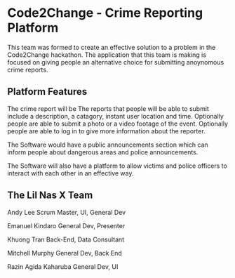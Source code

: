 # Code2Change - Crime Reporting Platform

This team was formed to create an effective solution to a problem in the Code2Change hackathon. The application that this team is making is focused on giving people an alternative choice for submitting anoynomous crime reports.


## Platform Features

The crime report will be The reports that people will be able to submit include a description, a catagory, instant user location and time. Optionally people are able to submit a photo or a video footage of the event. Optionally people are able to log in to give more information about the reporter. 

The Software would have a public announcements section which can inform people about dangerous areas and police announcements.

The Software will also have a platform to allow victims and police officers to interact with each other in an effective way.

## The Lil Nas X Team

Andy Lee
Scrum Master, UI, General Dev

Emanuel Kindaro
General Dev, Presenter

Khuong Tran
Back-End, Data Consultant

Mitchell Murphy 
General Dev, Back End

Razin Agida Kaharuba
General Dev, UI
